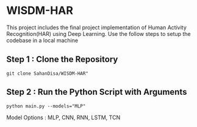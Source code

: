 # WISDM-HAR

This project includes the final project implementation of Human Activity Recognition(HAR) using Deep Learning. Use the follow steps to setup the codebase in a local machine 

## Step 1 : Clone the Repository 

``git clone SahanDisa/WISDM-HAR"``

## Step 2 : Run the Python Script with Arguments 

``python main.py --models="MLP"`` 

Model Options : MLP, CNN, RNN, LSTM, TCN

 